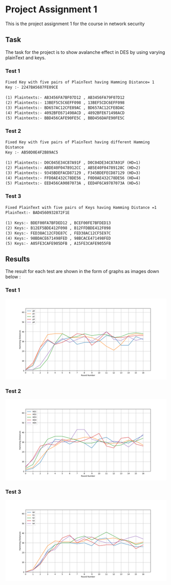 # Project Assignment 1

This is the project assignment 1 for the course in network security

## Task

The task for the project is to show avalanche effect in DES by using varying plainText and keys.

### Test 1

    Fixed Key with five pairs of PlainText having Hamming Distance= 1
    Key :- 2247BA5687FE09CE

    (1) Plaintexts:- AB3456FA7BF07D12 , AB3456FA79F07D12
    (2) Plaintexts:- 13BEF5C5C6EFF098 , 13BEF5CDC6EFF098
    (3) Plaintexts:- BD657AC12CFE89AC , BD657AC12CFE8DAC
    (4) Plaintexts:- 4092BFE671498ACD , 4892BFE671498ACD
    (5) Plaintexts:- BBD456CAFE90FE5C , BBD456DAFE90FE5C

### Test 2

    Fixed Key with five pairs of PlainText having different Hamming Distance
    Key :- AB50D0E4F2B89AC5

    (1) Plaintexts:- D0C045E34C87A91F , D0C04DE34C87A91F (HD=1)
    (2) Plaintexts:- ABDE40F0478912CC , AB5E40F04789128C (HD=2)
    (3) Plaintexts:- 9345BDEFACD87129 , F345BDEFECD87129 (HD=3)
    (4) Plaintexts:- FFD0AE432C78DE56 , F0D0AE432C78DE56 (HD=4)
    (5) Plaintexts:- EED456CA9087073A , EED4F6CA9787073A (HD=5)

### Test 3

    Fixed PlainText with five pairs of Keys having Hamming Distance =1
    PlainText:- BAD4560932872F1E

    (1) Keys:- BDEF00FA7BFDED12 , BCEF00FE7BFDED13
    (2) Keys:- B12EF5BDE412F098 , B12FFDBDE412F098
    (3) Keys:- FED38AC12CFDE87C , FED38AC12CF5E97C
    (4) Keys:- 98BDACE671498FED , 98BCACE471498FED
    (5) Keys:- A05FE3CAFE905DFB , A15FE3CAFE9055FB

## Results

The result for each test are shown in the form of graphs as images down below :

### Test 1

![Figure1](./images/Figure_1.png)

### Test 2

![Figure2](./images/Figure_2.png)

### Test 3

![Figure3](./images/Figure_3.png)
